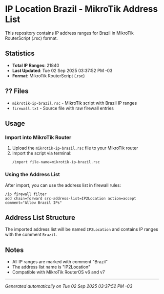 # IP Location Brazil - MikroTik Address List

This repository contains IP address ranges for Brazil in MikroTik RouterScript (.rsc) format.

## Statistics

- **Total IP Ranges**: 21840
- **Last Updated**: Tue 02 Sep 2025 03:37:52 PM -03
- **Format**: MikroTik RouterScript (.rsc)

## ?? Files

- `mikrotik-ip-brazil.rsc` - MikroTik script with Brazil IP ranges
- `firewall.txt` - Source file with raw firewall entries

## Usage

### Import into MikroTik Router

1. Upload the `mikrotik-ip-brazil.rsc` file to your MikroTik router
2. Import the script via terminal:
   ```
   /import file-name=mikrotik-ip-brazil.rsc
   ```

### Using the Address List

After import, you can use the address list in firewall rules:

```
/ip firewall filter
add chain=forward src-address-list=IP2Location action=accept comment="Allow Brazil IPs"
```

## Address List Structure

The imported address list will be named `IP2Location` and contains IP ranges with the comment `Brazil`.

## Notes

- All IP ranges are marked with comment "Brazil"
- The address list name is "IP2Location"
- Compatible with MikroTik RouterOS v6 and v7

---

*Generated automatically on Tue 02 Sep 2025 03:37:52 PM -03*
